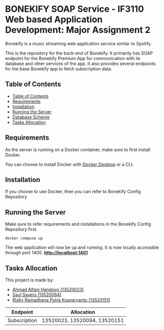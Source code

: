 # BONEKIFY SOAP Service - IF3110 Web based Application Development: Major Assignment 2
Bonekify is a music streaming web application service similar to Spotify.

This is the repository for the back-end of Bonekify. It primarily has SOAP endpoint for the Bonekify Premium App for communication with its database and other services of the app. It also provides several endpoints for the base Bonekify app to fetch subscription data. 

## Table of Contents
  - [Table of Contents](#table-of-contents)
  - [Requirements](#requirements)
  - [Installation](#installation)
  - [Running the Server](#running-the-server)
  - [Database Scheme](#database-scheme)
  - [Tasks Allocation](#tasks-allocation)

## Requirements
As the server is running on a Docker container, make sure to first install Docker.

You can choose to install Docker with <a href="https://www.docker.com/products/docker-desktop/">Docker Desktop</a> or a CLI.

## Installation
If you choose to use Docker, then you can refer to Bonekify Config Repository

## Running the Server
Make sure to refer requirements and installations in the Bonekify Config Repository first.

```
docker compose up
```
The web application will now be up and running. It is now locally accessible through port 1400.
<b><a href="http://localhost:1401/">http://localhost:1401</a></b>

## Tasks Allocation
This project is made by:
- <a href="https://www.linkedin.com/in/ahmad-alfani-handoyo/"> Ahmad Alfani Handoyo (13520023)</a>
- <a href="https://www.linkedin.com/in/saulsayers/?originalSubdomain=id">Saul Sayers (13520094)</a>
- <a href="https://www.linkedin.com/in/rizky-ramadhana-putra-kusnaryanto-6037a51aa/">Rizky Ramadhana Putra Kusnaryanto (13520151)</a>

Endpoint | Allocation | 
--- | --- |
Subscription | 13520023, 13520094, 13520151
